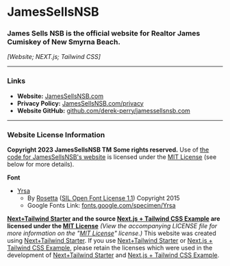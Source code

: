 # JamesSellsNSB
### James Sells NSB is the official website for Realtor James Cumiskey of New Smyrna Beach.
_[Website; NEXT.js; Tailwind CSS]_

---

### Links
- **Website:** [JamesSellsNSB.com](https://JamesSellsNSB.com "Visit the website for JamesSellsNSB at JamesSellsNSB.com")
- **Privacy Policy:** [JamesSellsNSB.com/privacy](https://JamesSellsNSB.com/privacy "Visit the privacy policy for JamesSellsNSB at JamesSellsNSB.com/privacy")
- **Website GitHub:** [github.com/derek-perry/jamessellsnsb.com](https://github.com/derek-perry/jamessellsnsb.com "Visit the GitHub for the JamesSellsNSB Website at github.com/derek-perry/jamessellsnsb.com")

---

### Website License Information
**Copyright 2023 JamesSellsNSB TM**
**Some rights reserved.**
Use of [the code for JamesSellsNSB's website](https://github.com/derek-perry/jamessellsnsb.com "Visit the GitHub for the JamesSellsNSB Website at github.com/derek-perry/jamessellsnsb.com") is licensed under the [MIT License](https://mit.edu/~amini/LICENSE.md "View the Official MIT License at mit.edu/~amini/LICENSE.md") (see below for more details).

**Font**
- [Yrsa](https://fonts.google.com/specimen/Yrsa "View Yrsa on Google Fonts")
	- By [Rosetta](https://github.com/rosettatype "Go to Rosetta, the Creator of Yrsa, on GitHub") ([SIL Open Font License 1.1](https://scripts.sil.org/ofl "View the Official SIL Open Font License 1.1 at scripts.sil.org/ofl")) Copyright 2015
	- Google Fonts Link: [fonts.google.com/specimen/Yrsa](https://fonts.google.com/specimen/Yrsa "View Yrsa on Google Fonts")

**[Next+Tailwind Starter](https://github.com/derek-perry/next-tailwind-starter "Visit the GitHub repository for this Next+Tailwind Starter at github.com/derek-perry/next-tailwind-starter") and the source [Next.js + Tailwind CSS Example](https://github.com/vercel/next.js/tree/deprecated-main/examples/with-tailwindcss "Visit the Official Next.js + Tailwind CSS Example that this Starter was Based On at github.com/vercel/next.js/tree/deprecated-main/examples/with-tailwindcss") are licensed under the [MIT License](https://mit.edu/~amini/LICENSE.md "View the Official MIT License at mit.edu/~amini/LICENSE.md")**
_(View the accompanying LICENSE file for more information on the "[MIT License](https://mit.edu/~amini/LICENSE.md "View the Official MIT License at mit.edu/~amini/LICENSE.md")" license.)_
This website was created using [Next+Tailwind Starter](https://github.com/derek-perry/next-tailwind-starter "Visit the GitHub repository for this Next+Tailwind Starter at github.com/derek-perry/next-tailwind-starter"). If you use [Next+Tailwind Starter](https://github.com/derek-perry/next-tailwind-starter "Visit the GitHub repository for this Next+Tailwind Starter at github.com/derek-perry/next-tailwind-starter") or [Next.js + Tailwind CSS Example](https://github.com/vercel/next.js/tree/deprecated-main/examples/with-tailwindcss "Visit the Official Next.js + Tailwind CSS Example that this Starter was Based On at github.com/vercel/next.js/tree/deprecated-main/examples/with-tailwindcss"), please retain the licenses which were used in the development of [Next+Tailwind Starter](https://github.com/derek-perry/next-tailwind-starter "Visit the GitHub repository for this Next+Tailwind Starter at github.com/derek-perry/next-tailwind-starter") and [Next.js + Tailwind CSS Example](https://github.com/vercel/next.js/tree/deprecated-main/examples/with-tailwindcss "Visit the Official Next.js + Tailwind CSS Example that this Starter was Based On at github.com/vercel/next.js/tree/deprecated-main/examples/with-tailwindcss").